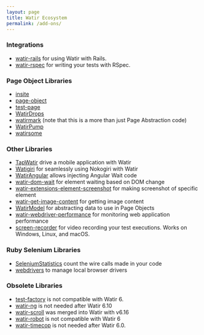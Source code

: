 ```yaml
---
layout: page
title: Watir Ecosystem
permalink: /add-ons/
---
```


### Integrations
* [watir-rails](https://github.com/watir/watir-rails) for using Watir with Rails.
* [watir-rspec](https://github.com/watir/watir-rspec) for writing your tests with RSpec.

### Page Object Libraries
* [insite](https://github.com/jfitisoff/insite)
* [page-object](https://github.com/cheezy/page-object)
* [test-page](https://github.com/jarmo/test-page)
* [WatirDrops](https://github.com/titusfortner/watir_drops)
* [watirmark](https://github.com/convio/watirmark) (note that this is a more than just Page Abstraction code)
* [WatirPump](https://github.com/bwilczek/watir_pump)
* [watirsome](https://github.com/p0deje/watirsome)

### Other Libraries
* [TapWatir](https://github.com/watir/tap_watir) drive a mobile application with Watir
* [Watigiri](https://github.com/titusfortner/watigiri) for seamlessly using Nokogiri with Watir
* [WatirAngular](https://github.com/titusfortner/watir_angular) allows injecting Angular Wait code
* [watir-dom-wait](https://github.com/p0deje/watir-dom-wait) for element waiting based on DOM change
* [watir-extensions-element-screenshot](https://github.com/ansoni/watir-extensions-element-screenshot) for making screenshot of specific element
* [watir-get-image-content](https://github.com/orangeudav/watir-get-image-content) for getting image content
* [WatirModel](https://github.com/titusfortner/watir_model) for abstracting data to use in Page Objects
* [watir-webdriver-performance](https://github.com/90kts/watir-webdriver-performance) for monitoring web application performance
* [screen-recorder](https://github.com/kapoorlakshya/screen-recorder) for video recording your test executions. Works on Windows, Linux, and macOS.

### Ruby Selenium Libraries
* [SeleniumStatistics](https://github.com/titusfortner/selenium_statistics) count the wire calls made in your code
* [webdrivers](https://github.com/titusfortner/webdrivers) to manage local browser drivers

### Obsolete Libraries
* [test-factory](https://github.com/rSmart/TestFactory) is not compatible with Watir 6.
* [watir-ng](https://github.com/jdenen/watir-ng) is not needed after Watir 6.10
* [watir-scroll](https://github.com/p0deje/watir-scroll) was merged into Watir with v6.16
* [watir-robot](https://github.com/semperos/watir-robot) is not compatible with Watir 6
* [watir-timecop](https://github.com/p0deje/watir-timecop) is not needed after Watir 6.0.
